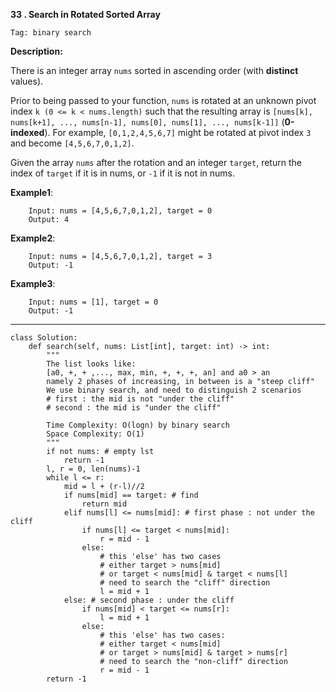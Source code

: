 **33 . Search in Rotated Sorted Array**

```Tag: binary search```

**Description:**

There is an integer array ```nums``` sorted in ascending order (with **distinct** values).

Prior to being passed to your function, ```nums``` is rotated at an unknown pivot index ```k (0 <= k < nums.length)``` such that the resulting array is ```[nums[k], nums[k+1], ..., nums[n-1], nums[0], nums[1], ..., nums[k-1]]``` (**0-indexed**). For example, ```[0,1,2,4,5,6,7]``` might be rotated at pivot index ```3``` and become ```[4,5,6,7,0,1,2]```.

Given the array ```nums``` after the rotation and an integer ```target```, return the index of ```target``` if it is in nums, or ```-1``` if it is not in nums.

**Example1**:

        Input: nums = [4,5,6,7,0,1,2], target = 0
        Output: 4

**Example2**:
        
        Input: nums = [4,5,6,7,0,1,2], target = 3
        Output: -1

**Example3**:
        
        Input: nums = [1], target = 0
        Output: -1

------------

```python3
class Solution:
    def search(self, nums: List[int], target: int) -> int:
        """
        The list looks like:
        [a0, +, + ,..., max, min, +, +, +, an] and a0 > an
        namely 2 phases of increasing, in between is a "steep cliff"
        We use binary search, and need to distinguish 2 scenarios
        # first : the mid is not "under the cliff"
        # second : the mid is "under the cliff"
        
        Time Complexity: O(logn) by binary search
        Space Complexity: O(1) 
        """
        if not nums: # empty lst
            return -1
        l, r = 0, len(nums)-1
        while l <= r:
            mid = l + (r-l)//2
            if nums[mid] == target: # find
                return mid
            elif nums[l] <= nums[mid]: # first phase : not under the cliff
                if nums[l] <= target < nums[mid]:
                    r = mid - 1
                else:
                    # this 'else' has two cases
                    # either target > nums[mid]
                    # or target < nums[mid] & target < nums[l]
                    # need to search the "cliff" direction
                    l = mid + 1
            else: # second phase : under the cliff
                if nums[mid] < target <= nums[r]:
                    l = mid + 1
                else:
                    # this 'else' has two cases:
                    # either target < nums[mid] 
                    # or target > nums[mid] & target > nums[r]
                    # need to search the "non-cliff" direction
                    r = mid - 1
        return -1
```
